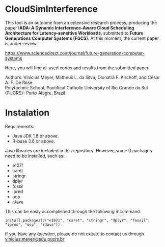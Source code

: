 # CloudSimInterference

This tool is an outcome from an extensive research process, producing the paper **IADA: A Dynamic Interference-Aware Cloud Scheduling Architecture for Latency-sensitive Workloads**, submitted to **Future Generations Computer Systems (FGCS)**. At this moment, the current paper is under-review.

https://www.sciencedirect.com/journal/future-generation-computer-systems

Here, you will find all used codes and results from the submitted paper.</br>

Authors: Vinícius Meyer, Matheus L. da Silva, Dionatrã F. Kirchoff, and César A. F. De Rose</br> 
Polytechnic School, Pontifical Catholic University of Rio Grande do Sul (PUCRS)- Porto Alegre, Brazil</br> 

# Instalation

Requirements:
- Java JDK 1.8 or above.
- R-base 3.6 or above.

Java libraries are included in this repository. However, some R packages need to be installed, such as:
- e1071
- caret
- stringr
- dplyr
- fossil
- ipred
- ocp
- rJava

This can be easly accomplished through the following R command:
```console
install.packages(c("e1071", "caret", "stringr", "dplyr", "fossil", "ipred", "ocp", "rJava"))
```

If you have any question, please do not exitate to contact us through vinicius.meyer@edu.pucrs.br</br>
